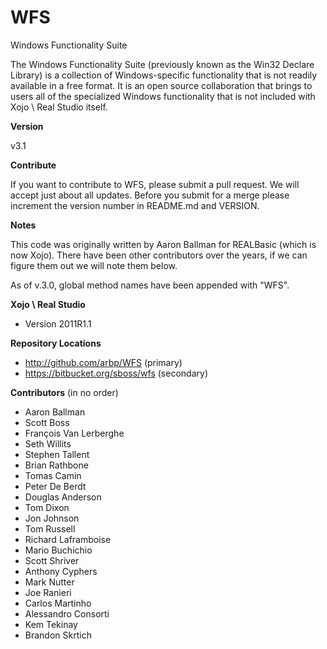 WFS
===

Windows Functionality Suite

The Windows Functionality Suite (previously known as the Win32 Declare Library) is a collection of Windows-specific functionality that is not readily available in a free format. It is an open source collaboration that brings to users all of the specialized Windows functionality that is not included with Xojo \ Real Studio itself.


**Version**

v3.1


**Contribute**

If you want to contribute to WFS, please submit a pull request.  We will accept just about all updates. Before you submit for a merge please increment the version number in README.md and VERSION.


**Notes**

This code was originally written by Aaron Ballman for REALBasic (which is now Xojo).  There have been other contributors over the years, if we can figure them out we will note them below.

As of v.3.0, global method names have been appended with "WFS".

**Xojo \ Real Studio**

* Version 2011R1.1


**Repository Locations**

* http://github.com/arbp/WFS (primary)
* https://bitbucket.org/sboss/wfs (secondary)


**Contributors** (in no order)

* Aaron Ballman
* Scott Boss
* François Van Lerberghe
* Seth Willits
* Stephen Tallent
* Brian Rathbone
* Tomas Camin
* Peter De Berdt
* Douglas Anderson
* Tom Dixon
* Jon Johnson
* Tom Russell
* Richard Laframboise
* Mario Buchichio
* Scott Shriver
* Anthony Cyphers
* Mark Nutter
* Joe Ranieri
* Carlos Martinho
* Alessandro Consorti
* Kem Tekinay
* Brandon Skrtich
